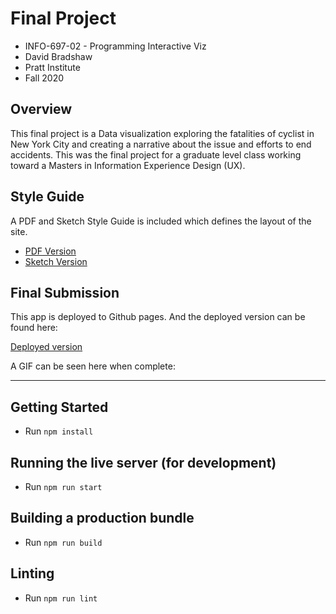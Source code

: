 # Final Project
- INFO-697-02 - Programming Interactive Viz
- David Bradshaw
- Pratt Institute
- Fall 2020

## Overview

This final project is a Data visualization exploring the fatalities of cyclist in New York City and creating a narrative about the issue and efforts to end accidents.  This was the final project for a graduate level class working toward a Masters in Information Experience Design (UX).

## Style Guide

A PDF and Sketch Style Guide is included which defines the layout of the site.

- [PDF Version](./Style_Guide/Style_Guide.pdf)
- [Sketch Version](./Style_Guide/Style_Guide.sketch)

## Final Submission

This app is deployed to Github pages. And the deployed version can be found here:

[Deployed version](https://dabrad26.github.io/vis-final/)

A GIF can be seen here when complete:

<!-- GIF GOES HERE -->

-------------

## Getting Started

- Run `npm install`

## Running the live server (for development)

- Run `npm run start`

## Building a production bundle

- Run `npm run build`

## Linting

- Run `npm run lint`

